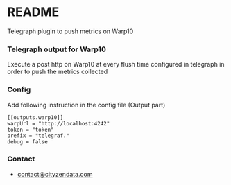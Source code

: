 # README #

Telegraph plugin to push metrics on Warp10

### Telegraph output for Warp10 ###

Execute a post http on Warp10 at every flush time configured in telegraph in order to push the metrics collected

### Config ###

Add following instruction in the config file (Output part)

```
[[outputs.warp10]]
warpUrl = "http://localhost:4242"
token = "token"
prefix = "telegraf."
debug = false
```

### Contact ###

* contact@cityzendata.com
